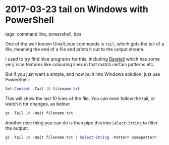 # 2017-03-23 tail on Windows with PowerShell

tags: command line, powershell, tips

One of the well known Unix/Linux commands is `tail`, which gets the tail of a file, meaning the end of a file and prints it out to the output stream.

I used to try find nice programs for this, including [Baretail](https://www.baremetalsoft.com/baretail/) which has some very nice features like colouring lines in that match certain patterns etc.

But if you just want a simple, and now built into Windows solution, just use PowerShell:


```powershell
Get-Content -Tail 10 filename.txt
```

This will show the last 10 lines of the file. You can even follow the tail, or watch it for changes, as below:


```powershell
gc -Tail 10 -Wait filename.txt
```

Another nice thing you can do is then pipe this into `Select-String` to filter the output:


```powershell
gc -Tail 10 -Wait filename.txt | Select-String -Pattern somepattern
```
